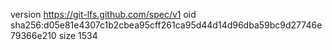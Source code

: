 version https://git-lfs.github.com/spec/v1
oid sha256:d05e81e4307c1b2cbea95cff261ca95d44d14d96dba59bc9d27746e79366e210
size 1534
